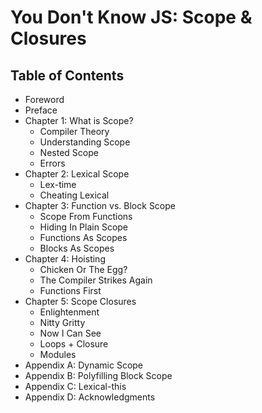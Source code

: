 # You Don't Know JS: Scope & Closures

## Table of Contents

- Foreword
- Preface
- Chapter 1: What is Scope?
  - Compiler Theory
  - Understanding Scope
  - Nested Scope
  - Errors
- Chapter 2: Lexical Scope
  - Lex-time
  - Cheating Lexical
- Chapter 3: Function vs. Block Scope
  - Scope From Functions
  - Hiding In Plain Scope
  - Functions As Scopes
  - Blocks As Scopes
- Chapter 4: Hoisting
  - Chicken Or The Egg?
  - The Compiler Strikes Again
  - Functions First
- Chapter 5: Scope Closures
  - Enlightenment
  - Nitty Gritty
  - Now I Can See
  - Loops + Closure
  - Modules
- Appendix A: Dynamic Scope
- Appendix B: Polyfilling Block Scope
- Appendix C: Lexical-this
- Appendix D: Acknowledgments
